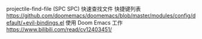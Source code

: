 projectile-find-file (SPC SPC) 快速查找文件
快捷键列表 https://github.com/doomemacs/doomemacs/blob/master/modules/config/default/+evil-bindings.el
使用 Doom Emacs 工作
https://www.bilibili.com/read/cv12403451/

